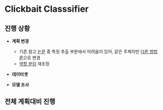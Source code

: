 Clickbait Classsifier
=====================  

진행 상황
--------

+ **계획 변경**
  - 기존 참고 [논문](http://kiise.or.kr/e_journal/2016/11/JOK/pdf/04.pdf) 중 특징 추출 부분에서 어려움이 있어, 같은 주제지만 [다른 방법론](https://github.com/2alive3s/Fake_news/blob/master/%5BJIPS%5DFake%20news%20detection%20using%20deep%20learning.pdf)으로 변경
  - [역할 분담](https://github.com/rjhwang08/Clickbait-Classsifier/issues/2) 재조정

+ **데이터셋** 

+ **모델 조사**  

전체 계획대비 진행
----------------
